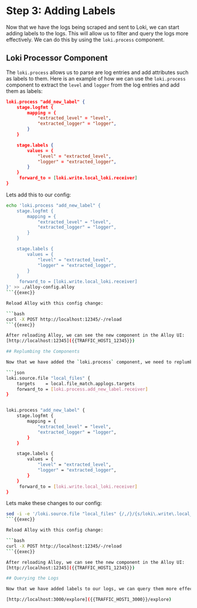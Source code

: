 
# Step 3: Adding Labels

Now that we have the logs being scraped and sent to Loki, we can start adding labels to the logs. This will allow us to filter and query the logs more effectively. We can do this by using the `loki.process` component.

## Loki Processor Component

The `loki.process` allows us to parse are log entries and add attributes such as labels to them. Here is an example of how we can use the `loki.process` component to extract the `level` and `logger` from the log entries and add them as labels:

```json
loki.process "add_new_label" {
    stage.logfmt {
        mapping = {
            "extracted_level" = "level",
            "extracted_logger" = "logger",
        }
    }

    stage.labels {
        values = {
            "level" = "extracted_level",
            "logger" = "extracted_logger",
        }
    }
     forward_to = [loki.write.local_loki.receiver]
}

```

Lets add this to our config:

```bash
echo 'loki.process "add_new_label" {
    stage.logfmt {
        mapping = {
            "extracted_level" = "level",
            "extracted_logger" = "logger",
        }
    }

    stage.labels {
        values = {
            "level" = "extracted_level",
            "logger" = "extracted_logger",
        }
    }
     forward_to = [loki.write.local_loki.receiver]
}' >> ./alloy-config.alloy
```{{exec}}

Reload Alloy with this config change:

```bash
curl -X POST http://localhost:12345/-/reload
```{{exec}}

After reloading Alloy, we can see the new component in the Alloy UI:
[http://localhost:12345]({{TRAFFIC_HOST1_12345}})

## Replumbing the Components

Now that we have added the `loki.process` component, we need to replumb the components to make sure the logs are being processed correctly. We can do this by connecting the `loki.process` component to the `loki.source.file` component and making sure our `loki.write` component is receiving the processed logs.

```json
loki.source.file "local_files" {
    targets    = local.file_match.applogs.targets
    forward_to = [loki.process.add_new_label.receiver]
}


loki.process "add_new_label" {
    stage.logfmt {
        mapping = {
            "extracted_level" = "level",
            "extracted_logger" = "logger",
        }
    }

    stage.labels {
        values = {
            "level" = "extracted_level",
            "logger" = "extracted_logger",
        }
    }
     forward_to = [loki.write.local_loki.receiver]
}
```

Lets make these changes to our config:

```bash
sed -i -e '/loki.source.file "local_files" {/,/}/{s/loki\.write\.local_loki\.receiver/loki.process.add_new_label.receiver/}' ./alloy-config.alloy
```{{exec}}

Reload Alloy with this config change:

```bash
curl -X POST http://localhost:12345/-/reload
```{{exec}}

After reloading Alloy, we can see the new component in the Alloy UI:
[http://localhost:12345]({{TRAFFIC_HOST1_12345}})

## Querying the Logs

Now that we have added labels to our logs, we can query them more effectively. For example, we can query all the logs with the `level` set to `error` in Grafana:

[http://localhost:3000/explore]({{TRAFFIC_HOST1_3000}}/explore)
